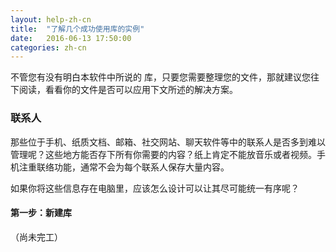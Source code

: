 ```yaml
---
layout: help-zh-cn
title:  "了解几个成功使用库的实例"
date:   2016-06-13 17:50:00
categories: zh-cn
---
```


不管您有没有明白本软件中所说的 库，只要您需要整理您的文件，那就建议您往下阅读，看看你的文件是否可以应用下文所述的解决方案。

### 联系人

那些位于手机、纸质文档、邮箱、社交网站、聊天软件等中的联系人是否多到难以管理呢？这些地方能否存下所有你需要的内容？纸上肯定不能放音乐或者视频。手机注重联络功能，通常不会为每个联系人保存大量内容。

如果你将这些信息存在电脑里，应该怎么设计可以让其尽可能统一有序呢？

#### 第一步：新建库

（尚未完工）